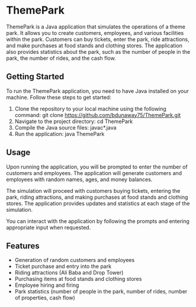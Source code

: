 # ThemePark

ThemePark is a Java application that simulates the operations of a theme park. It allows you to create customers, employees, and various facilities within the park. Customers can buy tickets, enter the park, ride attractions, and make purchases at food stands and clothing stores. The application also provides statistics about the park, such as the number of people in the park, the number of rides, and the cash flow.

## Getting Started

To run the ThemePark application, you need to have Java installed on your machine. Follow these steps to get started:

1. Clone the repository to your local machine using the following command: git clone https://github.com/bdunaway75/ThemePark.git
2. Navigate to the project directory: cd ThemePark 
3. Compile the Java source files: javac*.java
4. Run the application: java ThemePark


## Usage

Upon running the application, you will be prompted to enter the number of customers and employees. The application will generate customers and employees with random names, ages, and money balances.

The simulation will proceed with customers buying tickets, entering the park, riding attractions, and making purchases at food stands and clothing stores. The application provides updates and statistics at each stage of the simulation.

You can interact with the application by following the prompts and entering appropriate input when requested.

## Features

- Generation of random customers and employees
- Ticket purchase and entry into the park
- Riding attractions (Ali Baba and Drop Tower)
- Purchasing items at food stands and clothing stores
- Employee hiring and firing
- Park statistics (number of people in the park, number of rides, number of properties, cash flow)






